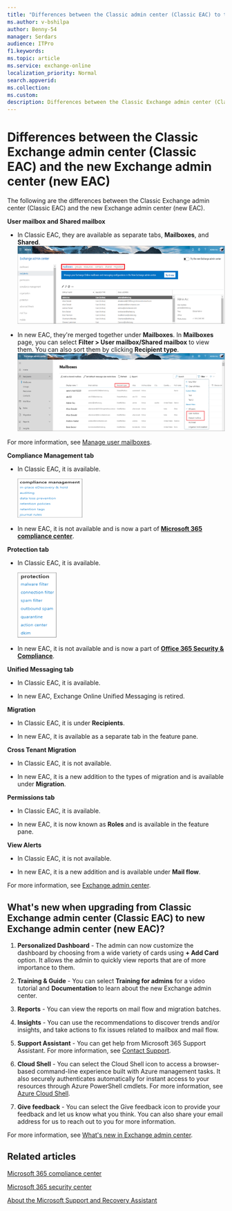 ```yaml
---
title: "Differences between the Classic admin center (Classic EAC) to the new admin center (new EAC)"
ms.author: v-bshilpa
author: Benny-54
manager: Serdars
audience: ITPro
f1.keywords:
ms.topic: article
ms.service: exchange-online
localization_priority: Normal
search.appverid:
ms.collection:
ms.custom:
description: Differences between the Classic Exchange admin center (Classic EAC) and the new Exchange admin center (new EAC).
---
```


# Differences between the Classic Exchange admin center (Classic EAC) and the new Exchange admin center (new EAC)

The following are the differences between the Classic Exchange admin center (Classic EAC) and the new Exchange admin center (new EAC).

**User mailbox and Shared mailbox**

 - In Classic EAC, they are available as separate tabs, **Mailboxes**, and **Shared**. ![Classic EAC mailbox tab](media/classic-eac.png)
 
 - In new EAC, they're merged together under **Mailboxes**. In **Mailboxes** page, you can select **Filter > User mailbox/Shared mailbox** to view them. You can also sort them by clicking **Recipient type**. ![Mailboxes](media/um-sm.png)

For more information, see [Manage user mailboxes](https://docs.microsoft.com/exchange/recipients-in-exchange-online/manage-user-mailboxes/manage-user-mailboxes).
 
**Compliance Management tab**

 - In Classic EAC, it is available. 
 
   ![Compliance Management tab](media/compliance-management-tab.png)
 
 - In new EAC, it is not available and is now a part of [**Microsoft 365 compliance center**](https://df.compliance.microsoft.com/homepage).
 
**Protection tab**

 - In Classic EAC, it is available. 
 
   ![Protection tab](media/protection-tab.png)
 
 - In new EAC, it is not available and is now a part of [**Office 365 Security & Compliance**](https://df.protection.office.com/homepage).

**Unified Messaging tab**

 - In Classic EAC, it is available.
 
 - In new EAC, Exchange Online Unified Messaging is retired.
 
**Migration**

- In Classic EAC, it is under **Recipients**.

- In new EAC, it is available as a separate tab in the feature pane.

**Cross Tenant Migration**

- In Classic EAC, it is not available.

- In new EAC, it is a new addition to the types of migration and is available under **Migration**.

**Permissions tab**

 - In Classic EAC, it is available.
 
 - In new EAC, it is now known as **Roles** and is available in the feature pane.
 
**View Alerts**

 - In Classic EAC, it is not available.
 
 - In new EAC, it is a new addition and is available under **Mail flow**.
 
For more information, see [Exchange admin center](https://docs.microsoft.com/exchange/exchange-admin-center).

## What's new when upgrading from Classic Exchange admin center (Classic EAC) to new Exchange admin center (new EAC)?

1. **Personalized Dashboard** - The admin can now customize the dashboard by choosing from a wide variety of cards using **+ Add Card** option. It allows the admin to quickly view reports that are of more importance to them. 

2. **Training & Guide** - You can select **Training for admins** for a video tutorial and **Documentation** to learn about the new Exchange admin center.

3. **Reports** - You can view the reports on mail flow and migration batches.

4. **Insights** - You can use the recommendations to discover trends and/or insights, and take actions to fix issues related to mailbox and mail flow.

5. **Support Assistant** - You can get help from Microsoft 365 Support Assistant. For more information, see [Contact Support](https://docs.microsoft.com/microsoft-365/admin/contact-support-for-business-products?view=o365-worldwide&preserve-view=true).

6. **Cloud Shell** - You can select the Cloud Shell icon to access a browser-based command-line experience built with Azure management tasks. It also securely authenticates automatically for instant access to your resources through Azure PowerShell cmdlets. For more information, see [Azure Cloud Shell](https://docs.microsoft.com/azure/cloud-shell/overview?view=azps-4.8.0&preserve-view=true).

7. **Give feedback** - You can select the Give feedback icon to provide your feedback and let us know what you think. You can also share your email address for us to reach out to you for more information.

For more information, see [What's new in Exchange admin center](https://docs.microsoft.com/exchange/whats-new).

## Related articles

[Microsoft 365 compliance center](https://docs.microsoft.com/microsoft-365/compliance/microsoft-365-compliance-center?view=o365-worldwide&preserve-view=true)

[Microsoft 365 security center](https://docs.microsoft.com/microsoft-365/security/mtp/overview-security-center?view=o365-worldwide&preserve-view=true)

[About the Microsoft Support and Recovery Assistant](https://support.microsoft.com/office/about-the-microsoft-support-and-recovery-assistant-e90bb691-c2a7-4697-a94f-88836856c72f)

